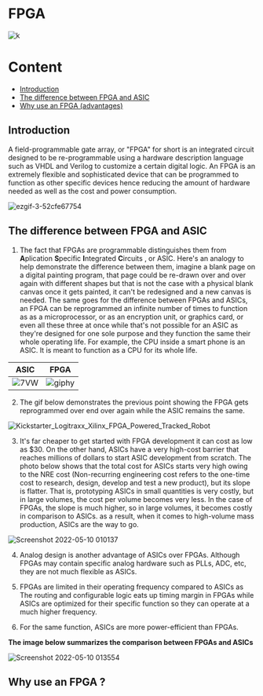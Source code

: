 # FPGA

![k](https://user-images.githubusercontent.com/87826618/167341735-a77a3543-019a-481c-9b0c-6b2cadf6f9f9.jpg)


# Content
- [Introduction](https://github.com/mahmo-gh/SandBox/blob/main/README.md#introduction)
- [The difference between FPGA and ASIC](https://github.com/mahmo-gh/SandBox/blob/main/README.md#the-difference-between-fpga-and-asic)
- [Why use an FPGA (advantages)]()





## Introduction

A field-programmable gate array, or "FPGA" for short is an integrated circuit designed to be re-programmable using a hardware description language such as VHDL and Verilog to customize a certain digital logic. An FPGA is an extremely flexible and sophisticated device that can be programmed to function as other specific devices hence reducing the amount of hardware needed as well as the cost and power consumption.

![ezgif-3-52cfe67754](https://user-images.githubusercontent.com/87826618/167336217-320a2811-4e47-49c3-8fff-2dee72d2ceed.gif)


## The difference between FPGA and ASIC

1. The fact that FPGAs are programmable distinguishes them from **A**plication **S**pecific **I**ntegrated **C**ircuits , or ASIC.
Here's an analogy to help demonstrate the difference between them, imagine a blank page on a digital painting program, that page could be re-drawn over and over again with different shapes but that is not the case with a physical blank canvas once it gets painted, it can't be redesigned and a new canvas is needed. The same goes for the difference between FPGAs and ASICs, an FPGA can be reprogrammed an infinite number of times to function as as a microprocessor, or as an encryption unit, or graphics card, or even all these three at once while that's not possible for an ASIC as they're designed for one sole purpose and they function the same their whole operating life. For example, the CPU inside a smart phone is an ASIC. It is meant to function as a CPU for its whole life.

 ASIC            |  FPGA
:-------------------------:|:-------------------------:
![7VW](https://user-images.githubusercontent.com/87826618/167341044-fee34dd0-b42c-44f1-838c-0c3dbe7842f3.gif)  |  ![giphy](https://user-images.githubusercontent.com/87826618/167341046-6cdcb762-be01-4b5b-adec-21f414c881b8.gif) 

2. The gif below demonstrates the previous point showing the FPGA gets reprogrammed over end over again while the ASIC remains the same.

![Kickstarter_Logitraxx_Xilinx_FPGA_Powered_Tracked_Robot](https://user-images.githubusercontent.com/87826618/167510882-756276e8-0055-4327-9ff7-6c0d0cdfe56f.gif)

3. It's far cheaper to get started with FPGA development it can cost as low as $30. On the other hand, ASICs have a very high-cost barrier that reaches millions of dollars to start ASIC development from scratch.  The photo below shows that the total cost for ASICs starts very high owing to the NRE cost (Non-recurring engineering cost refers to the one-time cost to research, design, develop and test a new product), but its slope is flatter. That is, prototyping ASICs in small quantities is very costly, but in large volumes, the cost per volume becomes very less. In the case of FPGAs, the slope is much higher, so in large volumes, it becomes costly in comparison to ASICs. as a result, when it comes to high-volume mass production, ASICs are the way to go.


![Screenshot 2022-05-10 010137](https://user-images.githubusercontent.com/87826618/167512356-a1acdec0-cea5-4244-a411-2e0f940d5278.jpg)

4. Analog design is another advantage of ASICs over FPGAs. Although FPGAs may contain specific analog hardware such as PLLs, ADC, etc, they are not much flexible as ASICs.


5. FPGAs are limited in their operating frequency compared to ASICs as The routing and configurable logic eats up timing margin in FPGAs while ASICs are optimized for their specific function so they can operate at a much higher frequency.


6. For the same function, ASICs are more power-efficient than FPGAs.

**The image below summarizes the comparison between FPGAs and ASICs**

 ![Screenshot 2022-05-10 013554](https://user-images.githubusercontent.com/87826618/167515806-ce52d23c-701f-4c30-ab6f-d9ed54b2ce64.jpg)
 
 ## Why use an FPGA ?

